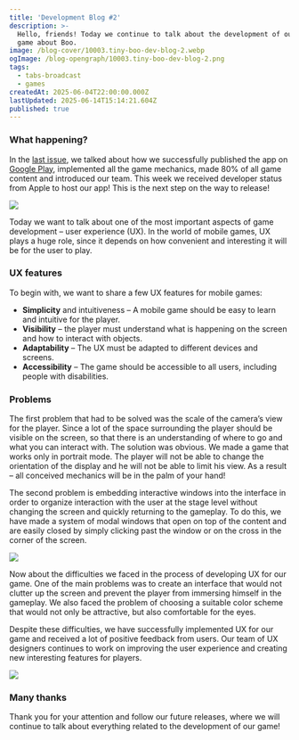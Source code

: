 ```yaml
---
title: 'Development Blog #2'
description: >-
  Hello, friends! Today we continue to talk about the development of our mobile
  game about Boo.
image: /blog-cover/10003.tiny-boo-dev-blog-2.webp
ogImage: /blog-opengraph/10003.tiny-boo-dev-blog-2.png
tags:
  - tabs-broadcast
  - games
createdAt: 2025-06-04T22:00:00.000Z
lastUpdated: 2025-06-14T15:14:21.604Z
published: true
---
```


### What happening?

In the [last issue](https://ravy.pro/blogs/tiny-boo-dev-blog-1), we talked about how we successfully published the app on [Google Play](https://play.google.com/store/apps/details?id=com.Ravy.TinyBooHomecoming), implemented all the game mechanics, made 80% of all game content and introduced our team. This week we received developer status from Apple to host our app! This is the next step on the way to release!

<Image src="/blog-content/10003-tiny-boo-dev-blog-2/tiny-boo-dev-blog-2-1.webp"></Image>

Today we want to talk about one of the most important aspects of game development – user experience (UX). In the world of mobile games, UX plays a huge role, since it depends on how convenient and interesting it will be for the user to play.

### UX features

To begin with, we want to share a few UX features for mobile games:

* **Simplicity** and intuitiveness – A mobile game should be easy to learn and intuitive for the player.
* **Visibility** – the player must understand what is happening on the screen and how to interact with objects.
* **Adaptability** – The UX must be adapted to different devices and screens.
* **Accessibility** – The game should be accessible to all users, including people with disabilities.

### Problems

The first problem that had to be solved was the scale of the camera’s view for the player. Since a lot of the space surrounding the player should be visible on the screen, so that there is an understanding of where to go and what you can interact with. The solution was obvious. We made a game that works only in portrait mode. The player will not be able to change the orientation of the display and he will not be able to limit his view. As a result – all conceived mechanics will be in the palm of your hand!

The second problem is embedding interactive windows into the interface in order to organize interaction with the user at the stage level without changing the screen and quickly returning to the gameplay. To do this, we have made a system of modal windows that open on top of the content and are easily closed by simply clicking past the window or on the cross in the corner of the screen.

<Image src="/blog-content/10003-tiny-boo-dev-blog-2/tiny-boo-dev-blog-2-2.webp"></Image>

Now about the difficulties we faced in the process of developing UX for our game. One of the main problems was to create an interface that would not clutter up the screen and prevent the player from immersing himself in the gameplay. We also faced the problem of choosing a suitable color scheme that would not only be attractive, but also comfortable for the eyes.

Despite these difficulties, we have successfully implemented UX for our game and received a lot of positive feedback from users. Our team of UX designers continues to work on improving the user experience and creating new interesting features for players.

<Image src="/blog-content/10003-tiny-boo-dev-blog-2/tiny-boo-dev-blog-2-3.webp"></Image>

### Many thanks

Thank you for your attention and follow our future releases, where we will continue to talk about everything related to the development of our game!
